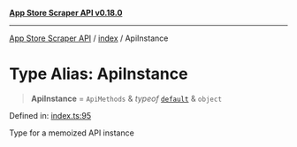 [**App Store Scraper API v0.18.0**](../../README.md)

***

[App Store Scraper API](../../modules.md) / [index](../README.md) / ApiInstance

# Type Alias: ApiInstance

> **ApiInstance** = `ApiMethods` & *typeof* [`default`](../../lib/constants/variables/default.md) & `object`

Defined in: [index.ts:95](https://github.com/facundoolano/app-store-scraper/blob/113d925388ad33c5af9077ca637c241f2bf7e574/index.ts#L95)

Type for a memoized API instance
